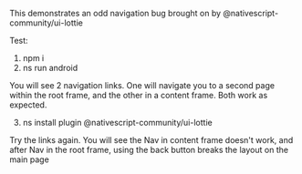 This demonstrates an odd navigation bug brought on by @nativescript-community/ui-lottie

Test:

1. npm i
2. ns run android

You will see 2 navigation links. One will navigate you to a second page within the root frame, and the other in a content frame. Both work as expected.

3. ns install plugin @nativescript-community/ui-lottie

Try the links again. You will see the Nav in content frame doesn't work, and after Nav in the root frame, using the back button breaks the layout on the main page
